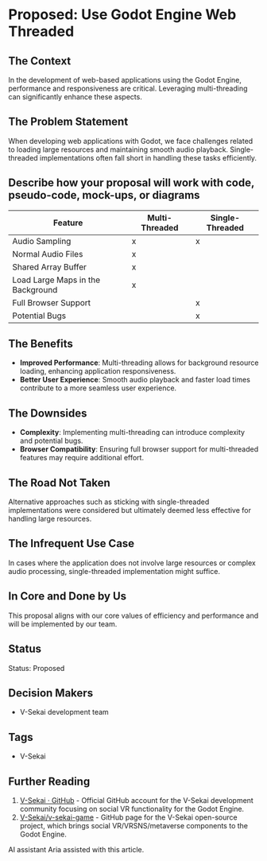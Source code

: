 # Proposed: Use Godot Engine Web Threaded

## The Context

In the development of web-based applications using the Godot Engine, performance and responsiveness are critical. Leveraging multi-threading can significantly enhance these aspects.

## The Problem Statement

When developing web applications with Godot, we face challenges related to loading large resources and maintaining smooth audio playback. Single-threaded implementations often fall short in handling these tasks efficiently.

## Describe how your proposal will work with code, pseudo-code, mock-ups, or diagrams

| Feature                           | Multi-Threaded | Single-Threaded |
| --------------------------------- | -------------- | --------------- |
| Audio Sampling                    | x              | x               |
| Normal Audio Files                | x              |                 |
| Shared Array Buffer               | x              |                 |
| Load Large Maps in the Background | x              |                 |
| Full Browser Support              |                | x               |
| Potential Bugs                    |                | x               |

## The Benefits

- **Improved Performance**: Multi-threading allows for background resource loading, enhancing application responsiveness.
- **Better User Experience**: Smooth audio playback and faster load times contribute to a more seamless user experience.

## The Downsides

- **Complexity**: Implementing multi-threading can introduce complexity and potential bugs.
- **Browser Compatibility**: Ensuring full browser support for multi-threaded features may require additional effort.

## The Road Not Taken

Alternative approaches such as sticking with single-threaded implementations were considered but ultimately deemed less effective for handling large resources.

## The Infrequent Use Case

In cases where the application does not involve large resources or complex audio processing, single-threaded implementation might suffice.

## In Core and Done by Us

This proposal aligns with our core values of efficiency and performance and will be implemented by our team.

## Status

Status: Proposed <!-- Draft | Proposed | Rejected | Accepted | Deprecated | Superseded by -->

## Decision Makers

- V-Sekai development team

## Tags

- V-Sekai

## Further Reading

1. [V-Sekai · GitHub](https://github.com/v-sekai) - Official GitHub account for the V-Sekai development community focusing on social VR functionality for the Godot Engine.
2. [V-Sekai/v-sekai-game](https://github.com/v-sekai/v-sekai-game) - GitHub page for the V-Sekai open-source project, which brings social VR/VRSNS/metaverse components to the Godot Engine.

AI assistant Aria assisted with this article.
